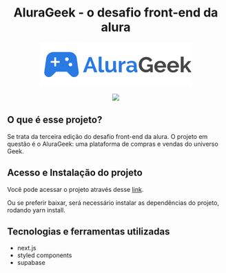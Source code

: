 <h1 align="center"> AluraGeek - o desafio front-end da alura </h1>
<p align="center"> <img  src="./src/img/logo.svg"/> </p>

<p align="center">
<img src="http://img.shields.io/static/v1?label=STATUS&message=EM%20DESENVOLVIMENTO&color=GREEN&style=for-the-badge"/>
</p>

<h2>O que é esse projeto?</h2>
<p> Se trata da terceira edição do desafio front-end da alura. O projeto em questão é o AluraGeek: uma plataforma de compras e vendas do universo Geek.</p>

<h2> Acesso e Instalação do projeto </h2>
<p>Você pode acessar o projeto através desse <a href="https://alura-geek-pink.vercel.app/">link</a>.</p>
<p>Ou se preferir baixar, será necessário instalar as dependências do projeto, rodando yarn install.</p>

<h2>Tecnologias e ferramentas utilizadas</h2>

<ul>
  <li>next.js</li>
  <li>styled components</li>
  <li>supabase</li>
</ul>